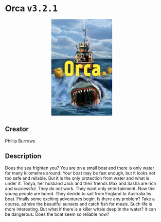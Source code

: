 
# Orca <kbd>v3.2.1</kbd>

<center>
  <img src="./cover-1024.jpg"/>
</center>

## Creator
Phillip Burrows

## Description
Does the sea frighten you? You are on a small boat and there is only water for many kilometres around. Your boat may be fast enough, but it looks not too safe and reliable. But it is the only protection from water and what is under it. Tonya, her husband Jack and their friends  Max and Sasha are rich and successful. They do not work. They want only entertainment. Now the young people are bored. They decide to sail from England to Australia by boat. Finally some exciting adventures begin. Is there any problem? Take a course, admire the beautiful sunsets and catch fish for meals. Such life is more interesting. But what if there is a killer whale deep in the water? It can be dangerous. Does the boat seem so reliable now?  
